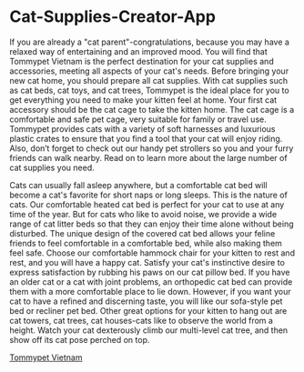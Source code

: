 # Cat-Supplies-Creator-App

If you are already a "cat parent"-congratulations, because you may have a relaxed way of entertaining and an improved mood. You will find that Tommypet Vietnam is the perfect destination for your cat supplies and accessories, meeting all aspects of your cat's needs. Before bringing your new cat home, you should prepare all cat supplies. With cat supplies such as cat beds, cat toys, and cat trees, Tommypet is the ideal place for you to get everything you need to make your kitten feel at home. Your first cat accessory should be the cat cage to take the kitten home. The cat cage is a comfortable and safe pet cage, very suitable for family or travel use. Tommypet provides cats with a variety of soft harnesses and luxurious plastic crates to ensure that you find a tool that your cat will enjoy riding. Also, don’t forget to check out our handy pet strollers so you and your furry friends can walk nearby. Read on to learn more about the large number of cat supplies you need.

Cats can usually fall asleep anywhere, but a comfortable cat bed will become a cat's favorite for short naps or long sleeps. This is the nature of cats. Our comfortable heated cat bed is perfect for your cat to use at any time of the year. But for cats who like to avoid noise, we provide a wide range of cat litter beds so that they can enjoy their time alone without being disturbed. The unique design of the covered cat bed allows your feline friends to feel comfortable in a comfortable bed, while also making them feel safe. Choose our comfortable hammock chair for your kitten to rest and rest, and you will have a happy cat. Satisfy your cat's instinctive desire to express satisfaction by rubbing his paws on our cat pillow bed. If you have an older cat or a cat with joint problems, an orthopedic cat bed can provide them with a more comfortable place to lie down. However, if you want your cat to have a refined and discerning taste, you will like our sofa-style pet bed or recliner pet bed. Other great options for your kitten to hang out are cat towers, cat trees, cat houses-cats like to observe the world from a height. Watch your cat dexterously climb our multi-level cat tree, and then show off its cat pose perched on top.

[Tommypet Vietnam](https://www.tommypetvietnam.com/)
